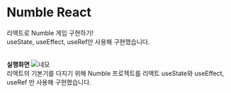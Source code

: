 # Numble React
리액트로 Numble 게임 구현하기! <br/>
useState, useEffect, useRef만 사용해 구현했습니다. <br/> <br/>

**실행화면**
![네모](https://user-images.githubusercontent.com/68539040/174931288-df48cdfe-d707-4ba3-b7db-05253d02a616.gif) <br/>
리액트의 기본기를 다지기 위해 Numble 프로젝트를 리액트 useState와 useEffect, useRef 만 사용해 구현했습니다.

